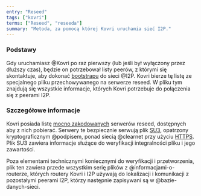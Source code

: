 ```yaml
---
entry: "Reseed"
tags: ["kovri"]
terms: ["Reseed", "reseeda"]
summary: "Metoda, za pomocą której Kovri uruchamia sieć I2P."
---
```


### Podstawy

Gdy uruchamiasz @Kovri po raz pierwszy (lub jeśli był wyłączony przez dłuższy czas), będzie on potrzebował listy peerów, z którymi się skontaktuje, aby dokonać [bootstrapu](https://en.wikipedia.org/wiki/Bootstrap) do sieci @I2P. Kovri bierze tę listę ze specjalnego pliku przechowywanego na serwerze reseed. W pliku tym znajdują się wszystkie informacje, których Kovri potrzebuje do połączenia się z peerami I2P.

### Szczegółowe informacje

Kovri posiada listę [mocno zakodowanych](https://en.wikipedia.org/wiki/Hard-coded) serwerów reseed, dostępnych aby z nich pobierać. Serwery te bezpiecznie serwują plik [SU3](https://geti2p.net/spec/updates#su3), opatrzony kryptograficznym @podpisem, ponad siecią @clearnet przy użyciu [HTTPS](https://en.wikipedia.org/wiki/HTTPS). Plik SU3 zawiera informacje służące do weryfikacji integralności pliku i jego zawartości.

Poza elementami technicznymi koniecznymi do weryfikacji i przetworzenia, plik ten zawiera przede wszystkim serię plików z @informacjami-o-routerze, których routery Kovri i I2P używają do lokalizacji i komunikacji z pozostałymi peerami I2P, którzy następnie zapisywani są w @bazie-danych-sieci.
